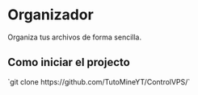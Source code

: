# Organizador
Organiza tus archivos de forma sencilla.

<h2>Como iniciar el projecto</h2>
`git clone https://github.com/TutoMineYT/ControlVPS/`<br>

